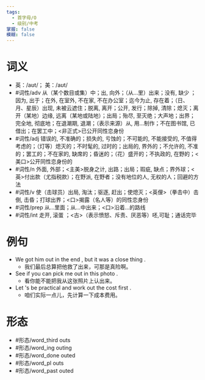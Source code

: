 ```yaml
---
tags:
  - 首字母/O
  - 级别/中考
掌握: false
模糊: false
---
```

# 词义
- 英：/aʊt/； 美：/aʊt/
- #词性/adv  从（某个数目或集）中；出, 向外；（从…里）出来；没有, 缺少 ；因为, 出于；在外, 在室外, 不在家, 不在办公室；迄今为止, 存在着；（日、月、星辰）出现, 未被云遮住；脱离, 离开；公开, 发行；除掉, 清除；熄灭；离开（某地）边缘, 远离（某地或陆地）；出局；殆尽, 至灭绝；大声地；出界；完全地, 彻底地；在退潮期, 退潮；（表示来源）从, 用…制作；不在图书馆, 已借出；在罢工中；<非正式>已公开同性恋身份
- #词性/adj  错误的, 不准确的；损失的, 亏蚀的；不可能的, 不能接受的, 不值得考虑的；（灯等）熄灭的；不时髦的, 过时的；出局的, 界外的；不允许的, 不准的；罢工的；不在家的, 缺席的；昏迷的；（花）盛开的；不执政的, 在野的；<美口>公开同性恋身份的
- #词性/n  外面, 外部；<主美>脱身之计, 出路；出局；瑕疵, 缺点；界外球；<英>付出款（尤指税款）；在野派, 在野者；没有地位的人, 无权的人；回避的方法
- #词性/v  使（击球员）出局, 淘汰；驱逐, 赶出；使熄灭；<英俚>（拳击中）击倒, 击昏；打球出界；<口>揭露（名人等）的同性恋身份
- #词性/prep  从…里面；从…中出来；<口>沿着…的路线
- #词性/int  走开, 滚蛋 ；<古>（表示愤怒、斥责、厌恶等）呸,可耻；通话完毕
# 例句
- We got him out in the end , but it was a close thing .
	- 我们最后总算把他救了出来，可那是真险啊。
- See if you can pick me out in this photo .
	- 看你能不能把我从这张照片上认出来。
- Let 's be practical and work out the cost first .
	- 咱们实际一点儿，先计算一下成本费用。
# 形态
- #形态/word_third outs
- #形态/word_ing outing
- #形态/word_done outed
- #形态/word_pl outs
- #形态/word_past outed
